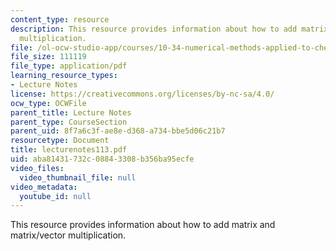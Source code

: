 ```yaml
---
content_type: resource
description: This resource provides information about how to add matrix and matrix/vector
  multiplication.
file: /ol-ocw-studio-app/courses/10-34-numerical-methods-applied-to-chemical-engineering-fall-2005/aba81431732c08843308b356ba95ecfe_lecturenotes113.pdf
file_size: 111119
file_type: application/pdf
learning_resource_types:
- Lecture Notes
license: https://creativecommons.org/licenses/by-nc-sa/4.0/
ocw_type: OCWFile
parent_title: Lecture Notes
parent_type: CourseSection
parent_uid: 8f7a6c3f-ae8e-d368-a734-bbe5d06c21b7
resourcetype: Document
title: lecturenotes113.pdf
uid: aba81431-732c-0884-3308-b356ba95ecfe
video_files:
  video_thumbnail_file: null
video_metadata:
  youtube_id: null
---
```

This resource provides information about how to add matrix and matrix/vector multiplication.